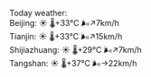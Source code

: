 Today weather:  
Beijing: ☀️   🌡️+33°C 🌬️↗7km/h  
Tianjin: ☀️   🌡️+33°C 🌬️↗15km/h  
Shijiazhuang: ☀️   🌡️+29°C 🌬️↗7km/h  
Tangshan: ☀️   🌡️+37°C 🌬️→22km/h  
